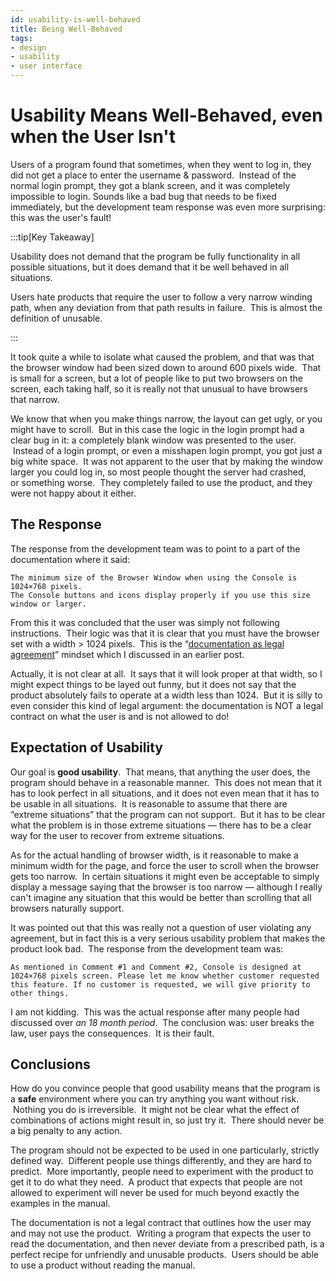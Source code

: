 ```yaml
---
id: usability-is-well-behaved
title: Being Well-Behaved
tags:
- design
- usability
- user interface
---
```

#  Usability Means Well-Behaved, even when the User Isn't

Users of a program found that sometimes, when they went to log in, they did not get a place to enter the username & password.  Instead of the normal login prompt, they got a blank screen, and it was completely impossible to login. Sounds like a bad bug that needs to be fixed immediately, but the development team response was even more surprising: this was the user's fault!  

:::tip[Key Takeaway]

Usability does not demand that the program be fully functionality in all possible situations, but it does demand that it be well behaved in all situations.  

Users hate products that require the user to follow a very narrow winding path, when any deviation from that path results in failure.  This is almost the definition of unusable.

:::

It took quite a while to isolate what caused the problem, and that was that the browser window had been sized down to around 600 pixels wide.  That is small for a screen, but a lot of people like to put two browsers on the screen, each taking half, so it is really not that unusual to have browsers that narrow. 

We know that when you make things narrow, the layout can get ugly, or you might have to scroll.  But in this case the logic in the login prompt had a clear bug in it: a completely blank window was presented to the user.  Instead of a login prompt, or even a misshapen login prompt, you got just a big white space.  It was not apparent to the user that by making the window larger you could log in, so most people thought the server had crashed, or something worse.  They completely failed to use the product, and they were not happy about it either.

## The Response

The response from the development team was to point to a part of the documentation where it said:  

```
The minimum size of the Browser Window when using the Console is 1024×768 pixels. 
The Console buttons and icons display properly if you use this size window or larger.
```
  
From this it was concluded that the user was simply not following instructions.  Their logic was that it is clear that you must have the browser set with a width > 1024 pixels.  This is the “[documentation as legal agreement](https://agiletribe.purplehillsbooks.com/2012/08/13/documentation-and-legal-contracts/)” mindset which I discussed in an earlier post.  

Actually, it is not clear at all.  It says that it will look proper at that width, so I might expect things to be layed out funny, but it does not say that the product absolutely fails to operate at a width less than 1024.  But it is silly to even consider this kind of legal argument: the documentation is NOT a legal contract on what the user is and is not allowed to do!

## Expectation of Usability

Our goal is **good usability**.  That means, that anything the user does, the program should behave in a reasonable manner.  This does not mean that it has to look perfect in all situations, and it does not even mean that it has to be usable in all situations.  It is reasonable to assume that there are “extreme situations” that the program can not support.  But it has to be clear what the problem is in those extreme situations — there has to be a clear way for the user to recover from extreme situations.  

As for the actual handling of browser width, is it reasonable to make a minimum width for the page, and force the user to scroll when the browser gets too narrow.  In certain situations it might even be acceptable to simply display a message saying that the browser is too narrow — although I really can't imagine any situation that this would be better than scrolling that all browsers naturally support.  

It was pointed out that this was really not a question of user violating any agreement, but in fact this is a very serious usability problem that makes the product look bad.  The response from the development team was:  

```
As mentioned in Comment #1 and Comment #2, Console is designed at 1024×768 pixels screen. Please let me know whether customer requested this feature. If no customer is requested, we will give priority to other things.
```

I am not kidding.  This was the actual response after many people had discussed over _an 18 month period_.  The conclusion was: user breaks the law, user pays the consequences.  It is their fault.

## Conclusions

How do you convince people that good usability means that the program is a **safe** environment where you can try anything you want without risk.  Nothing you do is irreversible.  It might not be clear what the effect of combinations of actions might result in, so just try it.  There should never be a big penalty to any action.

The program should not be expected to be used in one particularly, strictly defined way.  Different people use things differently, and they are hard to predict.  More importantly, people need to experiment with the product to get it to do what they need.  A product that expects that people are not allowed to experiment will never be used for much beyond exactly the examples in the manual.  

The documentation is not a legal contract that outlines how the user may and may not use the product.  Writing a program that expects the user to read the documentation, and then never deviate from a prescribed path, is a perfect recipe for unfriendly and unusable products.  Users should be able to use a product without reading the manual.
